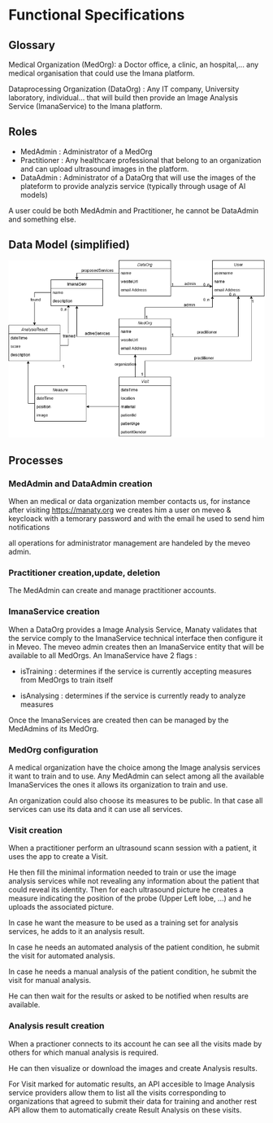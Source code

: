 # Functional Specifications

Glossary
--------
Medical Organization (MedOrg): a Doctor office, a clinic, an hospital,... any medical organisation that could use the Imana platform.

Dataprocessing Organization (DataOrg) : Any IT company, University laboratory, individual... that will build then provide an Image Analysis Service (ImanaService) to the Imana platform.

Roles
-----
* MedAdmin : Administrator of a MedOrg 
* Practitioner : Any healthcare professional that belong to an organization and can upload ultrasound images in the platform.
* DataAdmin : Administrator of a DataOrg that will use the images of the plateform to provide analyzis service (typically through usage of AI models)

A user could be both MedAdmin and Practitioner, he cannot be DataAdmin and something else.

Data Model (simplified)
-----------------------
![Imana Data Model](https://raw.githubusercontent.com/manaty/imana/master/docs/specs/Imana%20data%20model.png)

Processes
---------

### MedAdmin and DataAdmin creation
When an medical or data organization member contacts us, for instance after visiting https://manaty.org
we creates him a user on meveo & keycloack with a temorary password and with the email he used to send him notifications

all operations for administrator management are handeled by the meveo admin.

### Practitioner creation,update, deletion
The MedAdmin can create and manage practitioner accounts.

### ImanaService creation
When a DataOrg provides a Image Analysis Service, Manaty validates that the service comply to the ImanaService technical interface then configure it in Meveo. The meveo admin creates then an ImanaService entity that will be available to all MedOrgs.
An ImanaService have 2 flags :

* isTraining : determines if the service is currently accepting measures from MedOrgs to train itself

* isAnalysing : determines if the service is currently ready to analyze measures

Once the ImanaServices are created then can be managed by the MedAdmins of its MedOrg.

### MedOrg configuration
A medical organization have the choice among the Image analysis services it want to train and to use. Any MedAdmin can select among all the available ImanaServices the ones it allows its organization to train and use.

An organization could also choose its measures to be public. In that case all services can use its data and it can use all services.

### Visit creation
When a practitioner perform an ultrasound scann session with a patient, it uses the app to create a Visit.

He then fill the minimal information needed to train or use the image analysis services while not revealing any information about the patient that could reveal its identity.
Then for each ultrasound picture he creates a measure indicating the position of the probe (Upper Left lobe, ...) and he uploads the associated picture.

In case he want the measure to be used as a training set for analysis services, he adds to it an analysis result.

In case he needs an automated analysis of the patient condition, he submit the visit for automated analysis.

In case he needs a manual analysis of the patient condition, he submit the visit for manual analysis.

He can then wait for the results or asked to be notified when results are available.
 
### Analysis result creation
When a practioner connects to its account he can see all the visits made by others for which manual analysis is required.

He can then visualize or download the images and create Analysis results.

For Visit marked for automatic results, an API accesible to Image Analysis service providers allow them to list all the visits corresponding to organizations that agreed to submit their data for training and another rest API allow them to automatically create Result Analysis on these visits.

